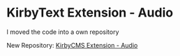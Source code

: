 # KirbyText Extension - Audio

I moved the code into a own repository

New Repository: [KirbyCMS Extension - Audio](https://github.com/fanningert/kirbycms-extension-audio)